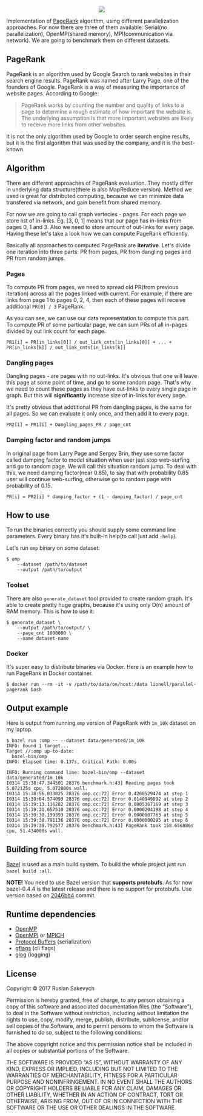 <div align="center">
  <img src="https://github.com/lionell/labs/blob/master/parallel_prog/docs/img/googlepagerank.jpg" />
</div>

Implementation of [PageRank](https://en.wikipedia.org/wiki/PageRank) algorithm, using
different parallelization approaches. For now there are three of them available:
Serial(no parallelization), OpenMP(shared memory), MPI(communication via network).
We are going to benchmark them on different datasets.

## PageRank

PageRank is an algorithm used by Google Search to rank websites in their search engine results.
PageRank was named after Larry Page, one of the founders of Google.
PageRank is a way of measuring the importance of website pages. According to Google:

> PageRank works by counting the number and quality of links to a page to determine
> a rough estimate of how important the website is. The underlying assumption is that
> more important websites are likely to receive more links from other websites.

It is not the only algorithm used by Google to order search engine results,
but it is the first algorithm that was used by the company, and it is the best-known.

## Algorithm

There are different approaches of PageRank evaluation. They mostly differ in underlying
data structure(there is also MapReduce version). Method we used is great for distributed
computing, because we can minimize data transfered via network, and gain benefit from
shared memory.

For now we are going to call graph vertecies - pages. For each page we store list of
in-links. Eg. [3, 0, 1] means that our page has in-links from pages 0, 1 and 3.
Also we need to store amount of out-links for every page. Having these let's take a
look how we can compute PageRank efficiently.

Basically all approaches to computed PageRank are **iterative**. Let's divide one iteration
into three parts: PR from pages, PR from dangling pages and PR from random jumps.

### Pages

To compute PR from pages, we need to spread old PR(from previous iteration) across all the
pages linked with current. For example, if there are links from page 1 to pages 0, 2, 4, then
each of these pages will receive additional `PR[0] / 3` PageRank.

As you can see, we can use our data representation to compute this part. To compute PR of
some particular page, we can sum PRs of all in-pages divided by out link count for each page.

```
PR1[i] = PR[in_links[0]] / out_link_cnts[in_links[0]] + ... + PR[in_links[k]] / out_link_cnts[in_links[k]]
```

### Dangling pages

Dangling pages - are pages with no out-links. It's obvious that one will leave this page at some point
of time, and go to some random page. That's why we need to count these pages as they have out-links to
every single page in graph. But this will **significantly** increase size of in-links for every page.

It's pretty obvious that addtitional PR from dangling pages, is the same for all pages. So we can evaluate
it only once, and then add it to every page.

```
PR2[i] = PR1[i] + Dangling_pages_PR / page_cnt
```

### Damping factor and random jumps

In original page from Larry Page and Sergey Brin, they use some factor called damping factor to model
situation when user just stop web-surfing and go to random page. We will call this situation random jump.
To deal with this, we need damping factor(near 0.85), to say that with probability 0.85 user will continue
web-surfing, otherwise go to random page with probability of 0.15.

```
PR[i] = PR2[i] * damping_factor + (1 - damping_factor) / page_cnt
```

## How to use

To run the binaries correctly you should supply some command line parameters. Every binary has it's
built-in help(to call just add `-help`).

Let's run `omp` binary on some dataset:

```(shell)
$ omp
    --dataset /path/to/dataset
    --output /path/to/output
```

### Toolset

There are also `generate_dataset` tool provided to create random graph. It's able to create pretty huge
graphs, because it's using only O(n) amount of RAM memory. This is how to use it:

```(shell)
$ generate_dataset \
    --output /path/to/output/ \
    --page_cnt 1000000 \
    --name dataset-name
```

### Docker

It's super easy to distribute binaries via Docker. Here is an example how to run
PageRank in Docker container.

```(shell)
$ docker run --rm -it -v /path/to/data/on/host:/data lionell/parallel-pagerank bash
```

## Output example

Here is output from running `omp` version of PageRank with `1m_10k` dataset on my laptop.

```
$ bazel run :omp -- --dataset data/generated/1m_10k
INFO: Found 1 target...
Target //:omp up-to-date:
  bazel-bin/omp
INFO: Elapsed time: 0.137s, Critical Path: 0.00s

INFO: Running command line: bazel-bin/omp --dataset data/generated/1m_10k
I0314 15:38:47.344501 28376 benchmark.h:43] Reading pages took 5.072125s cpu, 5.072000s wall.
I0314 15:38:56.033025 28376 omp.cc:72] Error 0.4260529474 at step 1
I0314 15:39:04.574093 28376 omp.cc:72] Error 0.0140949892 at step 2
I0314 15:39:13.116282 28376 omp.cc:72] Error 0.0005367169 at step 3
I0314 15:39:21.657510 28376 omp.cc:72] Error 0.0000204198 at step 4
I0314 15:39:30.199393 28376 omp.cc:72] Error 0.0000007763 at step 5
I0314 15:39:38.791136 28376 omp.cc:72] Error 0.0000000295 at step 6
I0314 15:39:38.792577 28376 benchmark.h:43] PageRank took 158.656886s cpu, 51.434000s wall.
```

## Building from source

[Bazel](https://bazel.build) is used as a main build system. To build the whole project just run `bazel build :all`.

**NOTE!** You need to use Bazel version that **supports protobufs**. As for now bazel-0.4.4 is the latest
release and there is no support for protobufs. Use version based on
[2046bb4](https://github.com/bazelbuild/bazel/commit/2046bb480075a8f412cb51882e64e31324fc57de) commit.

## Runtime dependencies

* [OpenMP](http://www.openmp.org)
* [OpenMPI](https://www.open-mpi.org) or [MPICH](https://www.mpich.org)
* [Protocol Buffers](https://developers.google.com/protocol-buffers) (serialization)
* [gflags](https://gflags.github.io/gflags) (cli flags)
* [glog](https://github.com/google/glog) (logging)

## License

Copyright © 2017 Ruslan Sakevych

Permission is hereby granted, free of charge, to any person obtaining a copy of this software and associated documentation files (the “Software”), to deal in the Software without restriction, including without limitation the rights to use, copy, modify, merge, publish, distribute, sublicense, and/or sell copies of the Software, and to permit persons to whom the Software is furnished to do so, subject to the following conditions:

The above copyright notice and this permission notice shall be included in all copies or substantial portions of the Software.

THE SOFTWARE IS PROVIDED “AS IS”, WITHOUT WARRANTY OF ANY KIND, EXPRESS OR IMPLIED, INCLUDING BUT NOT LIMITED TO THE WARRANTIES OF MERCHANTABILITY, FITNESS FOR A PARTICULAR PURPOSE AND NONINFRINGEMENT. IN NO EVENT SHALL THE AUTHORS OR COPYRIGHT HOLDERS BE LIABLE FOR ANY CLAIM, DAMAGES OR OTHER LIABILITY, WHETHER IN AN ACTION OF CONTRACT, TORT OR OTHERWISE, ARISING FROM, OUT OF OR IN CONNECTION WITH THE SOFTWARE OR THE USE OR OTHER DEALINGS IN THE SOFTWARE.
